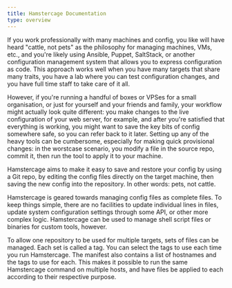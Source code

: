```yaml
---
title: Hamstercage Documentation
type: overview
---
```

If you work professionally with many machines and config, you like will have heard "cattle, not pets" as the philosophy for managing machines, VMs, etc., and you're likely using Ansible, Puppet, SaltStack, or another configuration management system that allows you to express configuration as code. This approach works well when you have many targets that share many traits, you have a lab where you can test configuration changes, and you have full time staff to take care of it all.

However, if you're running a handful of boxes or VPSes for a small organisation, or just for yourself and your friends and family, your workflow might actually look quite different: you make changes to the live configuration of your web server, for example, and after you're satisfied that everything is working, you might want to save the key bits of config somewhere safe, so you can refer back to it later. Setting up any of the heavy tools can be cumbersome, especially for making quick provisional changes: in the worstcase scenario, you modify a file in the source repo, commit it, then run the tool to apply it to your machine.

Hamstercage aims to make it easy to save and restore your config by using a Git repo, by editing the config files directly on the target machine, then saving the new config into the repository. In other words: pets, not cattle.

Hamstercage is geared towards managing config files as complete files. To keep things simple, there are no facilities to update individual lines in files, update system configuration settings through some API, or other more complex logic. Hamstercage can be used to manage shell script files or binaries for custom tools, however.

To allow one repository to be used for multiple targets, sets of files can be managed. Each set is called a tag. You can select the tags to use each time you run Hamstercage. The manifest also contains a list of hostnames and the tags to use for each. This makes it possible to run the same Hamstercage command on multiple hosts, and have files be applied to each according to their respective purpose. 
